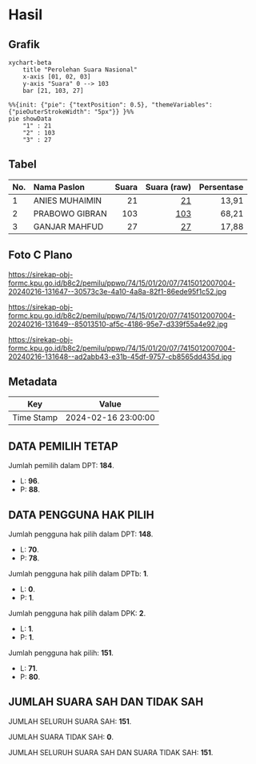 # Hasil

## Grafik

```mermaid
xychart-beta
    title "Perolehan Suara Nasional"
    x-axis [01, 02, 03]
    y-axis "Suara" 0 --> 103
    bar [21, 103, 27]
```

```mermaid
%%{init: {"pie": {"textPosition": 0.5}, "themeVariables": {"pieOuterStrokeWidth": "5px"}} }%%
pie showData
    "1" : 21
    "2" : 103
    "3" : 27
```

## Tabel

| No. | Nama Paslon    | Suara | Suara (raw) | Persentase |
|:--- |:-------------- | -----:| -----------:| ----------:|
| 1   | ANIES MUHAIMIN | 21    | [21][p-1]   | 13,91      |
| 2   | PRABOWO GIBRAN | 103   | [103][p-2]  | 68,21      |
| 3   | GANJAR MAHFUD  | 27    | [27][p-3]   | 17,88      |


[p-1]: https://github.com/gigit-pemilu/pemilu-2024/blob/main/pilpres/hitung-suara/sub/74-sulawesi-tenggara/sub/15-buton-selatan/sub/01-batauga/sub/2007-poogalampa/sub/004-tps/sub/paslon-1.txt
[p-2]: https://github.com/gigit-pemilu/pemilu-2024/blob/main/pilpres/hitung-suara/sub/74-sulawesi-tenggara/sub/15-buton-selatan/sub/01-batauga/sub/2007-poogalampa/sub/004-tps/sub/paslon-2.txt
[p-3]: https://github.com/gigit-pemilu/pemilu-2024/blob/main/pilpres/hitung-suara/sub/74-sulawesi-tenggara/sub/15-buton-selatan/sub/01-batauga/sub/2007-poogalampa/sub/004-tps/sub/paslon-3.txt

## Foto C Plano

https://sirekap-obj-formc.kpu.go.id/b8c2/pemilu/ppwp/74/15/01/20/07/7415012007004-20240216-131647--30573c3e-4a10-4a8a-82f1-86ede95f1c52.jpg

https://sirekap-obj-formc.kpu.go.id/b8c2/pemilu/ppwp/74/15/01/20/07/7415012007004-20240216-131649--85013510-af5c-4186-95e7-d339f55a4e92.jpg

https://sirekap-obj-formc.kpu.go.id/b8c2/pemilu/ppwp/74/15/01/20/07/7415012007004-20240216-131648--ad2abb43-e31b-45df-9757-cb8565dd435d.jpg


## Metadata

| Key        | Value               |
| ---------- | ------------------- |
| Time Stamp | 2024-02-16 23:00:00 |


## DATA PEMILIH TETAP

Jumlah pemilih dalam DPT: **184**.
 * L: **96**.
 * P: **88**.

## DATA PENGGUNA HAK PILIH

Jumlah pengguna hak pilih dalam DPT: **148**.
 * L: **70**.
 * P: **78**.

Jumlah pengguna hak pilih dalam DPTb: **1**.
 * L: **0**.
 * P: **1**.

Jumlah pengguna hak pilih dalam DPK: **2**.
 * L: **1**.
 * P: **1**.

Jumlah pengguna hak pilih: **151**.
 * L: **71**.
 * P: **80**.

## JUMLAH SUARA SAH DAN TIDAK SAH

JUMLAH SELURUH SUARA SAH: **151**.

JUMLAH SUARA TIDAK SAH: **0**.

JUMLAH SELURUH SUARA SAH DAN SUARA TIDAK SAH: **151**.


